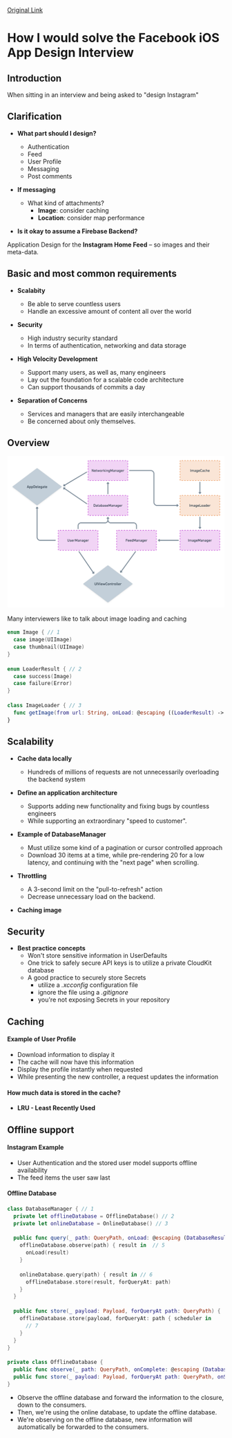[Original Link](https://www.davidseek.com/fb/)

# How I would solve the Facebook iOS App Design Interview
## Introduction
When sitting in an interview and being asked to "design Instagram"


## Clarification
* **What part should I design?**
    - Authentication
    - Feed
    - User Profile
    - Messaging
    - Post comments

* **If messaging**
    - What kind of attachments? 
        - **Image**: consider caching
        - **Location**: consider map performance 

* **Is it okay to assume a Firebase Backend?**

Application Design for the **Instagram Home Feed** – so images and their meta-data.

## Basic and most common requirements
* **Scalabity**
    - Be able to serve countless users
    - Handle an excessive amount of content all over the world
    
* **Security**
    - High industry security standard
    - In terms of authentication, networking and data storage
    
* **High Velocity Development**
    - Support many users, as well as, many engineers
    - Lay out the foundation for a scalable code architecture 
    - Can support thousands of commits a day
    
* **Separation of Concerns**
    - Services and managers that are easily interchangeable 
    - Be concerned about only themselves.

## Overview
![](resources/design01.png)

Many interviewers like to talk about image loading and caching

```swift
enum Image { // 1
  case image(UIImage)
  case thumbnail(UIImage)
}

enum LoaderResult { // 2
  case success(Image)
  case failure(Error)
}

class ImageLoader { // 3
  func getImage(from url: String, onLoad: @escaping ((LoaderResult) -> Void))
}

```

## Scalability
* **Cache data locally**
    - Hundreds of millions of requests are not unnecessarily overloading the backend system
* **Define an application architecture**   
    - Supports adding new functionality and fixing bugs by countless engineers
    - While supporting an extraordinary "speed to customer".
    
* **Example of DatabaseManager**
    - Must utilize some kind of a pagination or cursor controlled approach
    - Download 30 items at a time, while pre-rendering 20 for a low latency, and continuing with the "next page" when scrolling.
* **Throttling**
    - A 3-second limit on the "pull-to-refresh" action
    - Decrease unnecessary load on the backend.    
    
* **Caching image**

## Security
* **Best practice concepts**
    - Won't store sensitive information in UserDefaults
    - One trick to safely secure API keys is to utilize a private CloudKit database
    - A good practice to securely store Secrets
        - utilize a *.xcconfig* configuration file
        - ignore the file using a *.gitignore*
        - you're not exposing Secrets in your repository

## Caching
#### Example of User Profile
* Download information to display it
* The cache will now have this information
* Display the profile instantly when requested
* While presenting the new controller, a request updates the information

#### How much data is stored in the cache?
* **LRU - Least Recently Used**

## Offline support
#### Instagram Example
* User Authentication and the stored user model supports offline availability
* The feed items the user saw last

#### Offline Database
```swift
class DatabaseManager { // 1
  private let offlineDatabase = OfflineDatabase() // 2
  private let onlineDatabase = OnlineDatabase() // 3
  
  public func query(_ path: QueryPath, onLoad: @escaping (DatabaseResult) -> Void) { // 4
    offlineDatabase.observe(path) { result in  // 5
      onLoad(result)
    }
    
    onlineDatabase.query(path) { result in // 6
      offlineDatabase.store(result, forQueryAt: path)
    }
  }
  
  public func store(_ payload: Payload, forQueryAt path: QueryPath) {
    offlineDatabase.store(payload, forQueryAt: path { scheduler in
      // 7
    }
  }
}

private class OfflineDatabase {
  public func observe(_ path: QueryPath, onComplete: @escaping (DatabaseResult) -> Void)
  public func store(_ payload: Payload, forQueryAt path: QueryPath, onStore: ((SchedulerResults) -> Void)? = nil)
}
```

* Observe the offline database and forward the information to the closure, down to the consumers.
* Then, we're using the online database, to update the offline database.
* We're observing on the offline database, new information will automatically be forwarded to the consumers.
